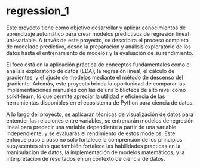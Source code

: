 # regression_1

Este proyecto tiene como objetivo desarrollar y aplicar conocimientos de aprendizaje automático para crear modelos predictivos de regresión lineal uni-variable. A través de este proyecto, se describira el proceso completo de modelado predictivo, desde la preparación y análisis exploratorio de los datos hasta el entrenamiento de modelos y la evaluación de su rendimiento.

El foco está en la aplicación práctica de conceptos fundamentales como el análisis exploratorio de datos (EDA), la regresión lineal, el cálculo de gradientes, y el ajuste de modelos mediante el método de descenso del gradiente. Además, este proyecto brinda la oportunidad de comparar las implementaciones manuales con las de una biblioteca de alto nivel como scikit-learn, lo que permite apreciar la utilidad y eficiencia de las herramientas disponibles en el ecosistema de Python para ciencia de datos.

A lo largo del proyecto, se aplicaran técnicas de visualización de datos para entender las relaciones entre variables, se entrenarán modelos de regresión lineal para predecir una variable dependiente a partir de una variable independiente, y se evaluarás el rendimiento de estos modelos. Este enfoque paso a paso no solo fortalece la comprensión de los principios subyacentes sino que también fortalece las habilidades practicas en la manipulacion de datos, la implementación de modelos matemáticos, y la interpretación de resultados en un contexto de ciencia de datos.

